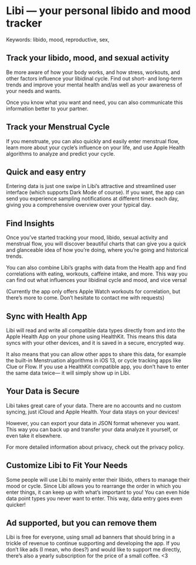 # Libi — your personal libido and mood tracker

Keywords: libido, mood, reproductive, sex, 

## Track your libido, mood, and sexual activity
Be more aware of how your body works, and how stress, workouts, and other factors influence your libidinal cycle. Find out short- and long-term trends and improve your mental health and/as well as your awareness of your needs and wants. 

Once you know what you want and need, you can also communicate this information better to your partner.

## Track your Menstrual Cycle
If you menstruate, you can also quickly and easily enter menstrual flow, learn more about your cycle’s influence on your life, and use Apple Health algorithms to analyze and predict your cycle.

## Quick and easy entry
Entering data is just one swipe in Libi’s attractive and streamlined user interface (which supports Dark Mode of course). If you want, the app can send you experience sampling notifications at different times each day, giving you a comprehensive overview over your typical day.

## Find Insights
Once you’ve started tracking your mood, libido, sexual activity and menstrual flow, you will discover beautiful charts that can give you a quick and glanceable idea of how you’re doing, where you’re going and historical trends.

You can also combine Libi’s graphs with data from the Health app and find correlations with eating, workouts, caffeine intake, and more. This way you can find out what influences your libidinal cycle and mood, and vice versa!

(Currently the app only offers Apple Watch workouts for correlation, but there’s more to come. Don’t hesitate to contact me with requests)

## Sync with Health App
Libi will read and write all compatible data types directly from and into the Apple Health App on your phone using HealthKit. This means this data syncs with your other devices, and it is saved in a secure, encrypted way. 

It also means that you can allow other apps to share this data, for example the built-in Menstruation algorithms in iOS 13, or cycle tracking apps like Clue or Flow. If you use a HealthKit compatible app, you don’t have to enter the same data twice— it will simply show up in Libi. 

## Your Data is Secure
Libi takes great care of your data. There are no accounts and no custom syncing, just iCloud and Apple Health. Your data stays on your devices!

However, you can export your data in JSON format whenever you want. This way you can back up and transfer your data analyze it yourself, or even take it elsewhere.

For more detailed information about privacy, check out the privacy policy.

## Customize Libi to Fit Your Needs 
Some people will use Libi to mainly enter their libido, others to manage their mood or cycle. Since Libi allows you to rearrange the order in which you enter things, it can keep up with what’s important to you! You can even hide data point types you never want to enter. This way, data entry goes even quicker!

## Ad supported, but you can remove them 
Libi is free for everyone, using small ad banners that should bring in a trickle of revenue to continue supporting and developing the app. If you don’t like ads (I mean, who does?) and would like to support me directly, there’s also a yearly subscription for the price of a small coffee. <3
